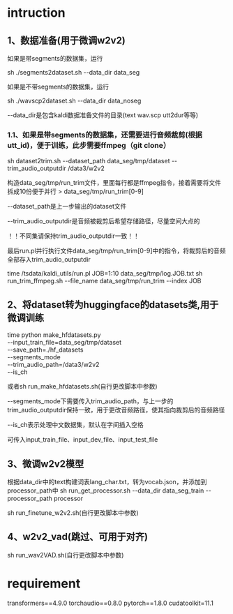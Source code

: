 # intruction
## 1、数据准备(用于微调w2v2)
如果是带segments的数据集，运行

sh ./segments2dataset.sh --data_dir data_seg

如果是不带segments的数据集，运行

sh ./wavscp2dataset.sh --data_dir data_noseg


--data_dir是包含kaldi数据准备文件的目录(text wav.scp utt2dur等等)
### 1.1、如果是带segments的数据集，还需要进行音频裁剪(根据utt_id)，便于训练，此步需要ffmpeg（git clone）
sh dataset2trim.sh --dataset_path data_seg/tmp/dataset --trim_audio_outputdir /data3/w2v2

构造data_seg/tmp/run_trim文件，里面每行都是ffmpeg指令，接着需要将文件拆成10份便于并行 > data_seg/tmp/run_trim[0-9]

--dataset_path是上一步输出的dataset文件

--trim_audio_outputdir是音频被裁剪后希望存储路径，尽量空间大点的

！！不同集请保持trim_audio_outputdir一致！！

最后run.pl并行执行文件data_seg/tmp/run_trim[0-9]中的指令，将裁剪后的音频全部存入trim_audio_outputdir

time /tsdata/kaldi_utils/run.pl JOB=1:10 data_seg/tmp/log.JOB.txt sh run_trim_ffmpeg.sh --file_name data_seg/tmp/run_trim  --index JOB

## 2、将dataset转为huggingface的datasets类,用于微调训练
time python make_hfdatasets.py  \
--input_train_file=data_seg/tmp/dataset  \
--save_path=./hf_datasets \
--segments_mode \
--trim_audio_path=/data3/w2v2 \
--is_ch

或者sh run_make_hfdatasets.sh(自行更改脚本中参数)

--segments_mode下需要传入trim_audio_path，与上一步的trim_audio_outputdir保持一致，用于更改音频路径，使其指向裁剪后的音频路径

--is_ch表示处理中文数据集，默认在字间插入空格

可传入input_train_file、input_dev_file、input_test_file

## 3、微调w2v2模型

根据data_dir中的text构建词表lang_char.txt，转为vocab.json，并添加到processor_path中
sh run_get_processor.sh --data_dir data_seg_train --processor_path processor

sh run_finetune_w2v2.sh(自行更改脚本中参数)

## 4、w2v2_vad(跳过、可用于对齐)
sh run_wav2VAD.sh(自行更改脚本中参数)

# requirement

transformers==4.9.0
torchaudio==0.8.0
pytorch==1.8.0 cudatoolkit=11.1
